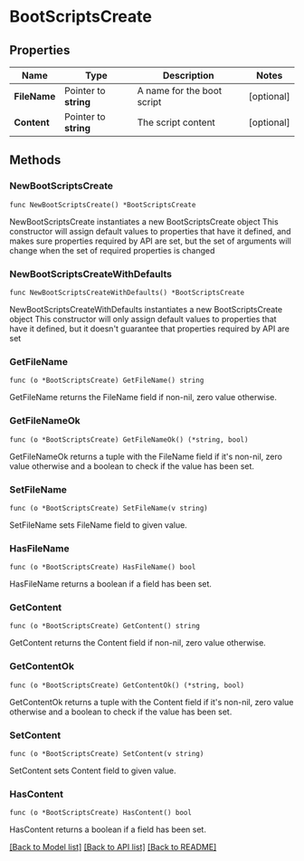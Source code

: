 # BootScriptsCreate

## Properties

Name | Type | Description | Notes
------------ | ------------- | ------------- | -------------
**FileName** | Pointer to **string** | A name for the boot script | [optional] 
**Content** | Pointer to **string** | The script content | [optional] 

## Methods

### NewBootScriptsCreate

`func NewBootScriptsCreate() *BootScriptsCreate`

NewBootScriptsCreate instantiates a new BootScriptsCreate object
This constructor will assign default values to properties that have it defined,
and makes sure properties required by API are set, but the set of arguments
will change when the set of required properties is changed

### NewBootScriptsCreateWithDefaults

`func NewBootScriptsCreateWithDefaults() *BootScriptsCreate`

NewBootScriptsCreateWithDefaults instantiates a new BootScriptsCreate object
This constructor will only assign default values to properties that have it defined,
but it doesn't guarantee that properties required by API are set

### GetFileName

`func (o *BootScriptsCreate) GetFileName() string`

GetFileName returns the FileName field if non-nil, zero value otherwise.

### GetFileNameOk

`func (o *BootScriptsCreate) GetFileNameOk() (*string, bool)`

GetFileNameOk returns a tuple with the FileName field if it's non-nil, zero value otherwise
and a boolean to check if the value has been set.

### SetFileName

`func (o *BootScriptsCreate) SetFileName(v string)`

SetFileName sets FileName field to given value.

### HasFileName

`func (o *BootScriptsCreate) HasFileName() bool`

HasFileName returns a boolean if a field has been set.

### GetContent

`func (o *BootScriptsCreate) GetContent() string`

GetContent returns the Content field if non-nil, zero value otherwise.

### GetContentOk

`func (o *BootScriptsCreate) GetContentOk() (*string, bool)`

GetContentOk returns a tuple with the Content field if it's non-nil, zero value otherwise
and a boolean to check if the value has been set.

### SetContent

`func (o *BootScriptsCreate) SetContent(v string)`

SetContent sets Content field to given value.

### HasContent

`func (o *BootScriptsCreate) HasContent() bool`

HasContent returns a boolean if a field has been set.


[[Back to Model list]](../README.md#documentation-for-models) [[Back to API list]](../README.md#documentation-for-api-endpoints) [[Back to README]](../README.md)


